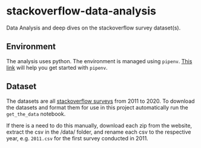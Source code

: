 # stackoverflow-data-analysis
Data Analysis and deep dives on the stackoverflow survey dataset(s).

## Environment
The analysis uses python. The environment is managed using `pipenv`. [This link](https://realpython.com/pipenv-guide/) will help you get started with `pipenv`. 

## Dataset
The datasets are all [stackoverflow surveys](https://insights.stackoverflow.com/survey) from 2011 to 2020. To download the datasets and format them for use in this project automatically run the `get_the_data` notebook.

If there is a need to do this manually, download each zip from the website, extract the csv in the /data/ folder, and rename each csv to the respective year, e.g. `2011.csv` for the first survey conducted in 2011.
